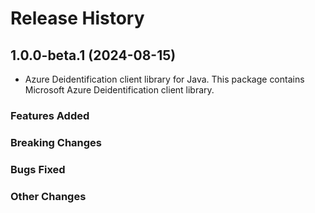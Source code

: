 # Release History

## 1.0.0-beta.1 (2024-08-15)

- Azure Deidentification client library for Java. This package contains Microsoft Azure Deidentification client library.

### Features Added

### Breaking Changes

### Bugs Fixed

### Other Changes
